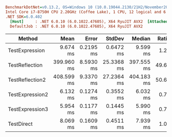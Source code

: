 ``` ini

BenchmarkDotNet=v0.13.2, OS=Windows 10 (10.0.19044.2130/21H2/November2021Update)
Intel Core i7-8750H CPU 2.20GHz (Coffee Lake), 1 CPU, 12 logical and 6 physical cores
.NET SDK=6.0.402
  [Host]     : .NET 6.0.10 (6.0.1022.47605), X64 RyuJIT AVX2  [AttachedDebugger]
  DefaultJob : .NET 6.0.10 (6.0.1022.47605), X64 RyuJIT AVX2


```
|          Method |       Mean |     Error |     StdDev |     Median | Ratio | RatioSD |
|---------------- |-----------:|----------:|-----------:|-----------:|------:|--------:|
|  TestExpression |   9.674 ms | 0.2195 ms |  0.6472 ms |   9.599 ms |  1.20 |    0.08 |
|  TestReflection | 399.960 ms | 8.5930 ms | 25.3368 ms | 397.555 ms | 49.67 |    4.20 |
| TestReflection2 | 408.599 ms | 9.3370 ms | 27.2364 ms | 404.183 ms | 50.67 |    4.30 |
| TestExpression2 |   6.132 ms | 0.1274 ms |  0.3552 ms |   6.032 ms |  0.76 |    0.06 |
| TestExpression3 |   5.954 ms | 0.1177 ms |  0.1445 ms |   5.990 ms |  0.74 |    0.05 |
|      TestDirect |   8.069 ms | 0.1609 ms |  0.4511 ms |   7.939 ms |  1.00 |    0.00 |
